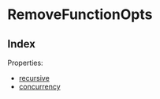 
# RemoveFunctionOpts




## Index



Properties:

- [recursive](#recursive)
- [concurrency](#concurrency)


